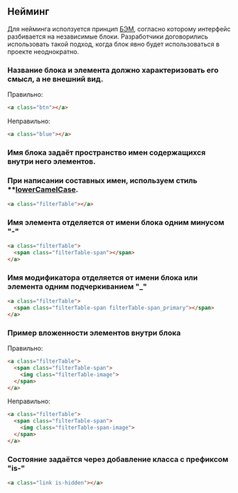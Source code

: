 ## Нейминг
  Для нейминга исползуется принцип [БЭМ](https://ru.bem.info/methodology/quick-start/#%D0%B2%D0%B2%D0%B5%D0%B4%D0%B5%D0%BD%D0%B8%D0%B5), согласно которому интерфейс разбивается на независимые блоки. Разработчики договорились использовать такой подход, когда блок явно будет использоваться в проекте неоднократно.

### Название блока и элемента должно характеризовать его смысл, а не внешний вид.

Правильно:
```html
<a class="btn"></a>
```
Неправильно:
```html
<a class="blue"></a>
```

### Имя блока задаёт пространство имен содержащихся внутри него элементов.


### При написании составных имен, используем стиль **[lowerCamelCase](https://ru.wikipedia.org/wiki/CamelCase).

```html
<a class="filterTable"></a>
```

### Имя элемента отделяется от имени блока одним минусом **"-"**

```html
<a class="filterTable">
  <span class="filterTable-span"></span>
</a>
```

### Имя модификатора отделяется от имени блока или элемента одним подчеркиванием **"_"**

```html
<a class="filterTable">
  <span class="filterTable-span filterTable-span_primary"></span>
</a>
```
### Пример вложенности элементов внутри блока

Правильно:
```html
<a class="filterTable">
  <span class="filterTable-span">
    <img class="filterTable-image">
  </span>
</a>
```
Неправильно:
```html
<a class="filterTable">
  <span class="filterTable-span">
    <img class="filterTable-span-image">
  </span>
</a>
```

### Состояние задаётся через добавление класса с префиксом "is-"

```html
<a class="link is-hidden"></a>
```

